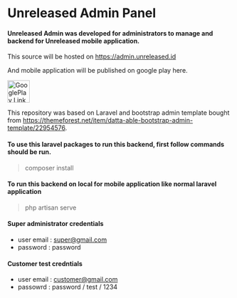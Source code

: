 # Unreleased Admin Panel

#### Unreleased Admin was developed for administrators to manage and backend for Unreleased mobile application.

This source will be hosted on https://admin.unreleased.id

And mobile application will be published on google play here.

<a  href='https://play.google.com/store/apps/details?id=com.silverit.unreleased'  target='_blank'><img  height='50'  style='border:0px;height:50px;'  src='https://i.imgur.com/2PJ8fls.png'  border='0'  alt='GooglePlay Link'  /></a>

This repository was based on Laravel and bootstrap admin template bought from https://themeforest.net/item/datta-able-bootstrap-admin-template/22954576.

#### To use this laravel packages to run this backend, first follow commands should be run.
> composer install
#### To run this backend on local for mobile application like normal laravel application
> php artisan serve
#### Super administrator credentials
- user email : super@gmail.com
- password : password

#### Customer test credntials
- user email : customer@gmail.com
- passowrd : password / test / 1234

